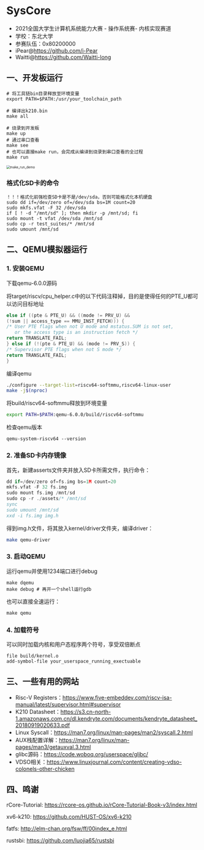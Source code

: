 # SysCore

* 2021全国大学生计算机系统能力大赛 - 操作系统赛- 内核实现赛道
* 学校：东北大学
* 参赛队伍：0x80200000
* iPear@https://github.com/i-Pear
* Waitti@https://github.com/Waitti-long

## 一、开发板运行

```shell
# 将工具链bin目录释放至环境变量
export PATH=$PATH:/usr/your_toolchain_path
```

```shell
# 编译出k210.bin
make all
```

```shell
# 烧录到开发板
make up
# 通过串口查看
make see
# 也可以直接make run，会完成从编译到烧录到串口查看的全过程
make run
```

<img src="doc\assets\make_run_demo.gif" alt="make_run_demo" style="zoom:60%;" />

### 格式化SD卡的命令

```shell
！！！格式化前强检查SD卡是不是/dev/sda，否则可能格式化本机硬盘
sudo dd if=/dev/zero of=/dev/sda bs=1M count=20
sudo mkfs.vfat -F 32 /dev/sda
if [ ! -d "/mnt/sd" ]; then mkdir -p /mnt/sd; fi
sudo mount -t vfat /dev/sda /mnt/sd
sudo cp -r test_suites/* /mnt/sd
sudo umount /mnt/sd
```

## 二、QEMU模拟器运行

### 1. 安装QEMU

下载qemu-6.0.0源码

将target/riscv/cpu_helper.c中的以下代码注释掉，目的是使得任何的PTE_U都可以访问目标地址

```c
else if ((pte & PTE_U) && ((mode != PRV_U) &&
(!sum || access_type == MMU_INST_FETCH))) {
/* User PTE flags when not U mode and mstatus.SUM is not set,
   or the access type is an instruction fetch */
return TRANSLATE_FAIL;
} else if (!(pte & PTE_U) && (mode != PRV_S)) {
/* Supervisor PTE flags when not S mode */
return TRANSLATE_FAIL;
}
```

编译qemu

```sh
./configure --target-list=riscv64-softmmu,riscv64-linux-user
make -j$(nproc)
```

将build/riscv64-softmmu释放到环境变量

```sh
export PATH=$PATH:qemu-6.0.0/build/riscv64-softmmu
```

检查qemu版本

```shell
qemu-system-riscv64 --version
```

### 2. 准备SD卡内存镜像

首先，新建asserts文件夹并放入SD卡所需文件，执行命令：

```c
dd if=/dev/zero of=fs.img bs=1M count=20
mkfs.vfat -F 32 fs.img
sudo mount fs.img /mnt/sd
sudo cp -r ./assets/* /mnt/sd
sync
sudo umount /mnt/sd
xxd -i fs.img img.h
```

得到img.h文件，将其放入kernel/driver文件夹，编译driver：

```sh
make qemu-driver
```

### 3. 启动QEMU

运行qemu并使用1234端口进行debug

```shell
make dqemu
make debug # 再开一个shell运行gdb
```

也可以直接全速运行：

```makefile
make qemu
```

### 4. 加载符号

可以同时加载内核和用户态程序两个符号，享受双倍断点

```gdb
file build/kernel.o
add-symbol-file your_userspace_running_exectuable
```

## 三、一些有用的网站

* Risc-V Registers：https://www.five-embeddev.com/riscv-isa-manual/latest/supervisor.html#supervisor
* K210 Datasheet：https://s3.cn-north-1.amazonaws.com.cn/dl.kendryte.com/documents/kendryte_datasheet_20180919020633.pdf
* Linux Syscall：https://man7.org/linux/man-pages/man2/syscall.2.html
* AUX栈配置详解：https://man7.org/linux/man-pages/man3/getauxval.3.html
* glibc源码：https://code.woboq.org/userspace/glibc/
* VDSO相关：https://www.linuxjournal.com/content/creating-vdso-colonels-other-chicken

## 四、鸣谢

rCore-Tutorial: https://rcore-os.github.io/rCore-Tutorial-Book-v3/index.html

xv6-k210: https://github.com/HUST-OS/xv6-k210

fatfs: http://elm-chan.org/fsw/ff/00index_e.html

rustsbi: https://github.com/luojia65/rustsbi